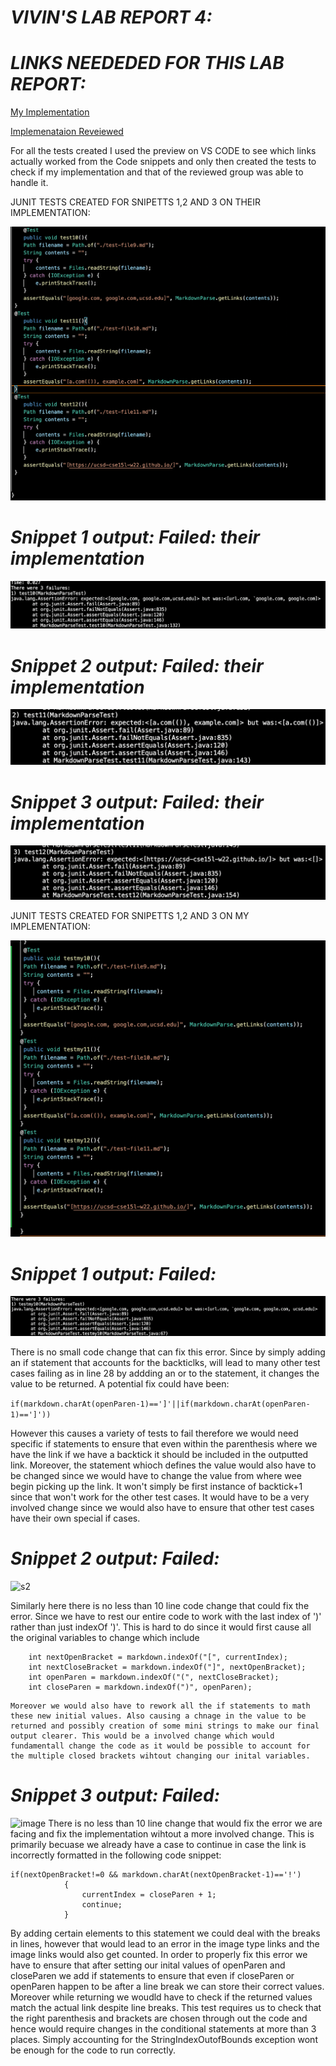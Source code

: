 # _**VIVIN'S LAB REPORT 4:**_

# _**LINKS NEEDEDED FOR THIS LAB REPORT:**_

[My Implementation](https://github.com/vivin2709/markdown-parse)

[Implemenataion Reveiewed](https://github.com/aldrincheung/markdown-parse)

For all the tests created I used the preview on VS CODE to see which links actually worked from the Code snippets and only then created the tests to check if my implementation and that of the reviewed group was able to handle it. 

JUNIT TESTS CREATED FOR SNIPETTS 1,2 AND 3 ON THEIR IMPLEMENTATION:

![THEIR IMPLEMETATION](testthem.png)

 # _**Snippet 1 output: Failed: their implementation**_

![snippet 1 test](S3(1)FAILREVIEW.png)

 # _**Snippet 2 output: Failed: their implementation**_

![snippet 2 test](s2failrevieww.png)

 # _**Snippet 3 output: Failed: their implementation**_

![snippet 3 test](s1failreveiew.png)

JUNIT TESTS CREATED FOR SNIPETTS 1,2 AND 3 ON MY IMPLEMENTATION:

![MY IMPLEMETATION](mytestsmarkdown.png)

 # _**Snippet 1 output: Failed:**_

![s1](ssm1.png)

There is no small code change that can fix this error. Since by simply adding an if statement that accounts for the backticlks, will lead to many other test cases failing as in line 28 by addding an or to the statement, it changes the value to be returned. A potential fix could have been:

``` if(markdown.charAt(openParen-1)==']'||if(markdown.charAt(openParen-1)==']')) ```

However this causes a variety of tests to fail therefore we would need specific if statements to ensure that even within the parenthesis where we have the link if we have a backtick it should be included in the outputted link. Moreover, the statement whioch defines the value would also have to be changed since we would have to change the value from where wee begin picking up the link. It won't simply be first instance of backtick+1 since that won't work for the other test cases. It would have to be a very involved change since we would also have to ensure that other test cases have their own special if cases.

 # _**Snippet 2 output: Failed:**_

![s2](ssm2.png)

Similarly here there is no less than 10 line code change that could fix the error. Since we have to rest our entire code to work with the last index of ')' rather than just indexOf ')'. This is hard to do since it would first cause all the original variables to change which include 
```
    int nextOpenBracket = markdown.indexOf("[", currentIndex);
    int nextCloseBracket = markdown.indexOf("]", nextOpenBracket);
    int openParen = markdown.indexOf("(", nextCloseBracket);
    int closeParen = markdown.indexOf(")", openParen); 
```

    Moreover we would also have to rework all the if statements to math these new initial values. Also causing a chnage in the value to be returned and possibly creation of some mini strings to make our final output clearer. This would be a involved change which would fundamentall change the code as it would be possible to account for the multiple closed brackets wihtout changing our inital variables. 

 # _**Snippet 3 output: Failed:**_

![image](ssm3.png)
There is no less than 10 line change that would fix the error we are facing and fix the  implementation wihtout a more involved change. This is primarily becuase we already have a case to continue in case the link is incorrectly formatted in the following code snippet:
``` 
if(nextOpenBracket!=0 && markdown.charAt(nextOpenBracket-1)=='!')
            {
                currentIndex = closeParen + 1;
                continue;
            } 

``` 
By adding certain elements to this statement we could deal with the breaks in lines, however that would lead to an error in the image type links and the image links would also get counted. In order to properly fix this error we have to ensure that after setting our inital values of openParen and closeParen we add if statements to ensure that even if closeParen or openParen happen to be after a line break we can store their correct values. Moreover while returning we woudld have to check if the returned values match the actual link despite line breaks. This test requires us to check that the right parenthesis and brackets are chosen through out the code and hence would require changes in the conditional statements at more than 3 places. Simply accounting for the StringIndexOutofBounds exception wont be enough for the code to run correctly. 
